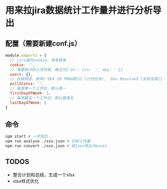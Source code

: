 # 用来拉jira数据统计工作量并进行分析导出

## 配置（需要新建conf.js）

```javascript
module.exports = {
  // jira里的cookie，用来登录
  cookie: '',
  // 需要统计的人员列表，格式为{'en': {cn: '', day: ''}}
  users: {},
  // 拉取状态，枚举['DEV IN PROGRESS'(计划任务), 'Dev Resolved'(实际完成)]
  pullStatus: '',
  // 每周第一个工作日，默认周一
  firstDayOfWeek: 1,
  // 每周最后一个工作日，默认是周五
  lastDayOfWeek: 5
}
```

## 命令

```bash
npm start # 一步到位
npm run analyse ./xxx.json # 分析工作量
npm run convert ./xxx.json # 把json导出为excel
```

## TODOS

* 整合计划和总结，生成一个xlsx
* xlsx样式优化
